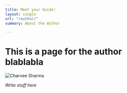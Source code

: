 ```yaml
---
title: Meet your Guide!
layout: single
url: "/author/"
summary: About the Author

---
```

# This is a page for the author blablabla

![Charvee Sharma](/charvee.jpg)

_Write stuff here_